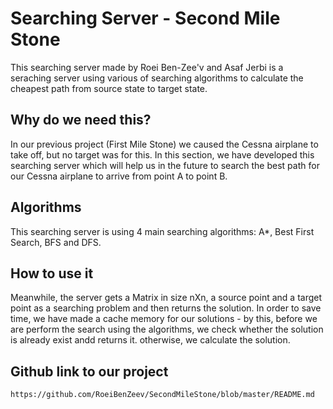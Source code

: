 # Searching Server - Second Mile Stone 

This searching server made by Roei Ben-Zee'v and Asaf Jerbi is a seraching server using various of searching algorithms to calculate the cheapest path from source state to target state.


## Why do we need this?

In our previous project (First Mile Stone) we caused the Cessna airplane to take off, but no target was for this. In this section, we have developed this searching server which will help us in the future to search the best path for our Cessna airplane to arrive from point A to point B. 


## Algorithms

This searching server is using 4 main searching algorithms: A*, Best First Search, BFS and DFS. 

## How to use it
Meanwhile, the server gets a Matrix in size nXn, a source point and a target point as a searching problem and then returns the solution. 
In order to save time, we have made a cache memory for our solutions - by this, before we are perform the search using the algorithms, we check whether the solution is already exist andd returns it. otherwise, we calculate the solution.   

## Github link to our project
```
https://github.com/RoeiBenZeev/SecondMileStone/blob/master/README.md
```
